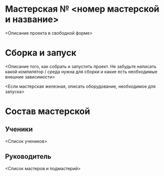 # Мастерская № <номер мастерской и название>

<Описание проекта в свободной форме>

# Сборка и запуск

<Описание того, как собрать и запустить проект. Не забудьте написать какой компилятор / среда нужна для сборки и какие есть необходимые внешние зависимости>

<Если мастерская железная, описать оборудование, необходимое для запуска>

# Состав мастерской
## Ученики
<Список учеников>

## Руководитель
<Список мастеров и подмастерий>
